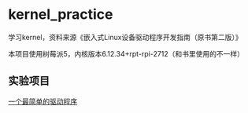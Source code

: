 # kernel_practice

学习kernel，资料来源《嵌入式Linux设备驱动程序开发指南（原书第二版）》

本项目使用树莓派5，内核版本6.12.34+rpt-rpi-2712（和书里使用的不一样）

## 实验项目

[一个最简单的驱动程序](./helloWorld)
